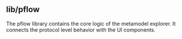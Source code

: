 lib/pflow
----------

The pflow library contains the core logic of the metamodel explorer.
It connects the protocol level behavior with the UI components.